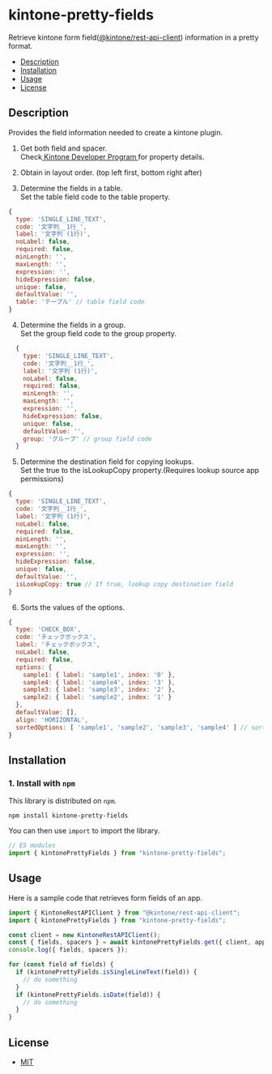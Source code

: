 # kintone-pretty-fields

Retrieve kintone form field([@kintone/rest-api-client](https://www.npmjs.com/package/@kintone/rest-api-client)) information in a pretty format.

- [Description](#description)
- [Installation](#installation)
- [Usage](#usage)
- [License](#license)

## Description

Provides the field information needed to create a kintone plugin.

1. Get both field and spacer.  
Check[ Kintone Developer Program ](https://kintone.dev/en/docs/kintone/rest-api/apps/get-form-fields/#response-parameters)for property details.

2. Obtain in layout order. (top left first, bottom right after)

3. Determine the fields in a table.  
Set the table field code to the table property.

```js
{
  type: 'SINGLE_LINE_TEXT',
  code: '文字列__1行_',
  label: '文字列 (1行)',
  noLabel: false,
  required: false,
  minLength: '',
  maxLength: '',
  expression: '',
  hideExpression: false,
  unique: false,
  defaultValue: '',
  table: 'テーブル' // table field code
}
```

4. Determine the fields in a group.  
Set the group field code to the group property.
```js
  {
    type: 'SINGLE_LINE_TEXT',
    code: '文字列__1行_',
    label: '文字列 (1行)',
    noLabel: false,
    required: false,
    minLength: '',
    maxLength: '',
    expression: '',
    hideExpression: false,
    unique: false,
    defaultValue: '',
    group: 'グループ' // group field code
  }
```

5. Determine the destination field for copying lookups.  
Set the true to the isLookupCopy property.(Requires lookup source app permissions)
```js
{
  type: 'SINGLE_LINE_TEXT',
  code: '文字列__1行_',
  label: '文字列 (1行)',
  noLabel: false,
  required: false,
  minLength: '',
  maxLength: '',
  expression: '',
  hideExpression: false,
  unique: false,
  defaultValue: '',
  isLookupCopy: true // If true, lookup copy destination field
}
```

6. Sorts the values of the options.
```js
{
  type: 'CHECK_BOX',
  code: 'チェックボックス',
  label: 'チェックボックス',
  noLabel: false,
  required: false,
  options: {
    sample1: { label: 'sample1', index: '0' },
    sample4: { label: 'sample4', index: '3' },
    sample3: { label: 'sample3', index: '2' },
    sample2: { label: 'sample2', index: '1' }
  },
  defaultValue: [],
  align: 'HORIZONTAL',
  sortedOptions: [ 'sample1', 'sample2', 'sample3', 'sample4' ] // sorted options
}
```

## Installation

### 1. Install with `npm`

This library is distributed on `npm`.

```shell
npm install kintone-pretty-fields
```

You can then use `import` to import the library.

```ts
// ES modules
import { kintonePrettyFields } from "kintone-pretty-fields";
```

## Usage

Here is a sample code that retrieves form fields of an app.

```ts
import { KintoneRestAPIClient } from "@kintone/rest-api-client";
import { kintonePrettyFields } from "kintone-pretty-fields";

const client = new KintoneRestAPIClient();
const { fields, spacers } = await kintonePrettyFields.get({ client, app: 1, lang: "en", preview: false });
console.log({ fields, spacers });

for (const field of fields) {
  if (kintonePrettyFields.isSingleLineText(field)) {
    // do something
  }
  if (kintonePrettyFields.isDate(field)) {
    // do something
  }
}
```

## License

- [MIT](https://github.com/cy-takeuchi/kintone-pretty-fields/blob/main/LICENSE)

